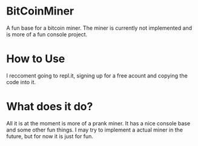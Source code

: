 # BitCoinMiner
A fun base for a bitcoin miner. The miner is currently not implemented and is more of a fun console project.
# How to Use
I reccoment going to repl.it, signing up for a free acount and copying the code into it.
# What does it do?
All it is at the moment is more of a prank miner. It has a nice console base and some other fun things. I may try to implement a actual miner in the future, but for now it is just for fun.

